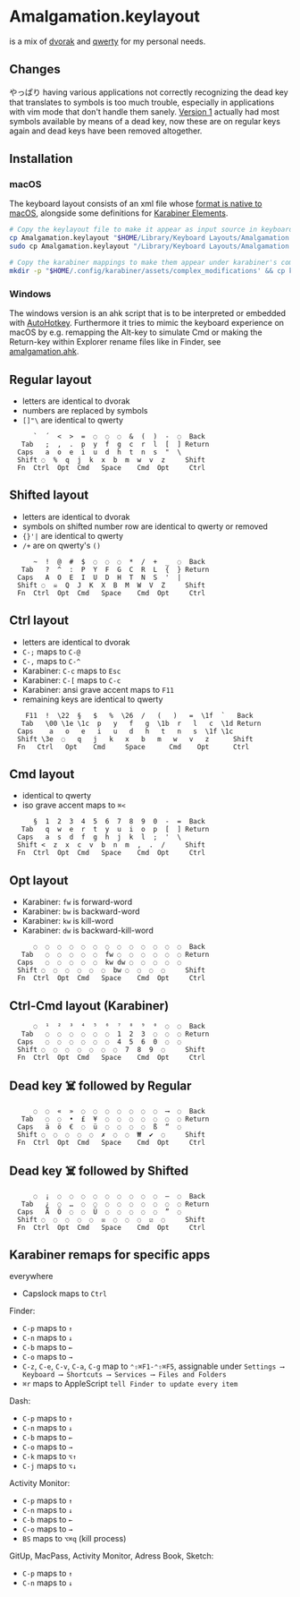 # Amalgamation.keylayout
is a mix of [dvorak](https://en.wikipedia.org/wiki/Dvorak_keyboard_layout)
and [qwerty](https://en.wikipedia.org/wiki/QWERTY) for my personal needs.

## Changes
やっぱり having various applications not correctly recognizing the dead key that translates to symbols is too much trouble, especially in applications with vim mode that don't handle them sanely.
[Version 1](https://github.com/imawizard/Amalgamation.keylayout/tree/v1) actually had most symbols available by means of a dead key, now these are on regular keys again and dead keys have been removed altogether.

## Installation
### macOS
The keyboard layout consists of an xml file whose [format is native to macOS](https://developer.apple.com/library/archive/technotes/tn2056/_index.html), alongside some definitions for [Karabiner Elements](https://github.com/pqrs-org/Karabiner-Elements).

```sh
# Copy the keylayout file to make it appear as input source in keyboard settings.
cp Amalgamation.keylayout "$HOME/Library/Keyboard Layouts/Amalgamation.keylayout" # for the current user
sudo cp Amalgamation.keylayout "/Library/Keyboard Layouts/Amalgamation.keylayout" # or for every user

# Copy the karabiner mappings to make them appear under karabiner's complex modifications.
mkdir -p "$HOME/.config/karabiner/assets/complex_modifications' && cp karabiner-rules.json "$_/Amalgamation.json"
```

### Windows
The windows version is an ahk script that is to be interpreted or embedded with [AutoHotkey](https://www.autohotkey.com).
Furthermore it tries to mimic the keyboard experience on macOS by e.g. remapping the Alt-key to simulate Cmd or making the Return-key within Explorer rename files like in Finder, see [amalgamation.ahk](windows).

## Regular layout

  - letters are identical to dvorak
  - numbers are replaced by symbols
  - `[]"\` are identical to qwerty

```
      `  ´  <  >  =  ◌  ◌  ◌  &  (  )  -  ◌  Back
   Tab   ;  ,  .  p  y  f  g  c  r  l  [  ] Return
  Caps   a  o  e  i  u  d  h  t  n  s  "  \
  Shift ◌  %  q  j  k  x  b  m  w  v  z     Shift
  Fn  Ctrl  Opt  Cmd   Space    Cmd  Opt     Ctrl
```

## Shifted layout

  - letters are identical to dvorak
  - symbols on shifted number row are identical to qwerty or removed
  - `{}'|` are identical to qwerty
  - `/+` are on qwerty's `()`

```
      ~  !  @  #  $  ◌  ◌  ◌  *  /  +  _  ◌  Back
   Tab   ?  ^  :  P  Y  F  G  C  R  L  {  } Return
  Caps   A  O  E  I  U  D  H  T  N  S  '  |
  Shift ◌  ☠️  Q  J  K  X  B  M  W  V  Z     Shift
  Fn  Ctrl  Opt  Cmd   Space    Cmd  Opt     Ctrl
```

## Ctrl layout

  - letters are identical to dvorak
  - `C-;` maps to `C-@`
  - `C-,` maps to `C-^`
  - Karabiner: `C-c` maps to `Esc`
  - Karabiner: `C-[` maps to `C-c`
  - Karabiner: ansi grave accent maps to `F11`
  - remaining keys are identical to qwerty

```
    F11  !  \22  §   $   %  \26  /   (   )   =  \1f  `   Back
   Tab   \00 \1e \1c  p   y   f   g  \1b  r   l   c  \1d Return
  Caps    a   o   e   i   u   d   h   t   n   s  \1f \1c
  Shift \3e  ◌   q   j   k   x   b   m   w   v   z      Shift
  Fn   Ctrl   Opt    Cmd     Space      Cmd    Opt      Ctrl
```

## Cmd layout

  - identical to qwerty
  - iso grave accent maps to `⌘<`

```
      §  1  2  3  4  5  6  7  8  9  0  -  =  Back
   Tab   q  w  e  r  t  y  u  i  o  p  [  ] Return
  Caps   a  s  d  f  g  h  j  k  l  ;  '  \
  Shift <  z  x  c  v  b  n  m  ,  .  /     Shift
  Fn  Ctrl  Opt  Cmd   Space    Cmd  Opt     Ctrl
```

## Opt layout

  - Karabiner: `fw` is forward-word
  - Karabiner: `bw` is backward-word
  - Karabiner: `kw` is kill-word
  - Karabiner: `dw` is backward-kill-word

```
      ◌  ◌  ◌  ◌  ◌  ◌  ◌  ◌  ◌  ◌  ◌  ◌  ◌  Back
   Tab   ◌  ◌  ◌  ◌  ◌  fw ◌  ◌  ◌  ◌  ◌  ◌ Return
  Caps   ◌  ◌  ◌  ◌  ◌  kw dw ◌  ◌  ◌  ◌  ◌
  Shift ◌  ◌  ◌  ◌  ◌  ◌  bw ◌  ◌  ◌  ◌     Shift
  Fn  Ctrl  Opt  Cmd   Space    Cmd  Opt     Ctrl
```

## Ctrl-Cmd layout (Karabiner)

```
      ◌  ¹  ²  ³  ⁴  ⁵  ⁶  ⁷  ⁸  ⁹  ⁰  ◌  ◌  Back
   Tab   ◌  ◌  ◌  ◌  ◌  ◌  1  2  3  ◌  ◌  ◌ Return
  Caps   ◌  ◌  ◌  ◌  ◌  ◌  4  5  6  0  ◌  ◌
  Shift ◌  ◌  ◌  ◌  ◌  ◌  ◌  7  8  9  ◌     Shift
  Fn  Ctrl  Opt  Cmd   Space    Cmd  Opt     Ctrl
```

## Dead key ☠️ followed by Regular

```
      ◌  ◌  «  »  ◌  ◌  ◌  ◌  ◌  ◌  ◌  ⟶  ◌  Back
   Tab   ◌  ◌  •  £  ¥  ◌  ◌  ◌  ◌  ◌  ◌  ◌ Return
  Caps   ä  ö  €  ◌  ü  ◌  ◌  ◌  ◌  ß  “  ◌
  Shift ◌  ◌  ◌  ◌  ◌  ✗  ◌  ◌  ₩  ✔︎  ◌     Shift
  Fn  Ctrl  Opt  Cmd   Space    Cmd  Opt     Ctrl
```

## Dead key ☠️ followed by Shifted

```
      ◌  ¡  ◌  ◌  ◌  ◌  ◌  ◌  ◌  ◌  ◌  –  ◌  Back
   Tab   ¿  ◌  …  ◌  ◌  ◌  ◌  ◌  ◌  ◌  ◌  ◌ Return
  Caps   Ä  Ö  ◌  ◌  Ü  ◌  ◌  ◌  ◌  ◌  ”  ◌
  Shift ◌  ◌  ◌  ◌  ◌  ☒  ◌  ◌  ◌  ☑  ◌     Shift
  Fn  Ctrl  Opt  Cmd   Space    Cmd  Opt     Ctrl
```

## Karabiner remaps for specific apps

everywhere
  - Capslock maps to `Ctrl`

Finder:
  - `C-p` maps to `↑`
  - `C-n` maps to `↓`
  - `C-b` maps to `←`
  - `C-o` maps to `→`
  - `C-z`, `C-e`, `C-v`, `C-a`, `C-g` map to `⌃⇧⌘F1-⌃⇧⌘F5`, assignable under `Settings ⟶ Keyboard ⟶ Shortcuts ⟶ Services ⟶ Files and Folders`
  - `⌘r` maps to AppleScript `tell Finder to update every item`

Dash:
  - `C-p` maps to `↑`
  - `C-n` maps to `↓`
  - `C-b` maps to `←`
  - `C-o` maps to `→`
  - `C-k` maps to `⌥↑`
  - `C-j` maps to `⌥↓`

Activity Monitor:
  - `C-p` maps to `↑`
  - `C-n` maps to `↓`
  - `C-b` maps to `←`
  - `C-o` maps to `→`
  - `BS` maps to `⌥⌘q` (kill process)

GitUp, MacPass, Activity Monitor, Adress Book, Sketch:
  - `C-p` maps to `↑`
  - `C-n` maps to `↓`
